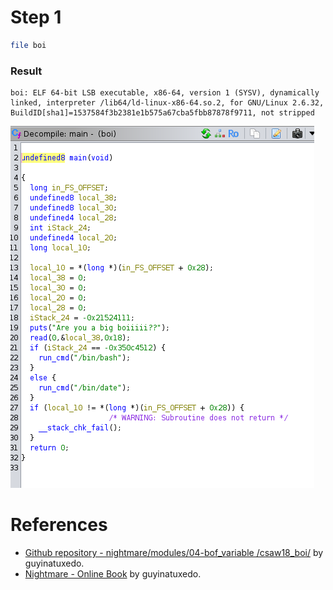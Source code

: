 # Step 1

```bash
file boi
```
### Result
```
boi: ELF 64-bit LSB executable, x86-64, version 1 (SYSV), dynamically linked, interpreter /lib64/ld-linux-x86-64.so.2, for GNU/Linux 2.6.32, BuildID[sha1]=1537584f3b2381e1b575a67cba5fbb87878f9711, not stripped
```
![alt text](./screenshots/01.png)






# References
- [Github repository - nightmare/modules/04-bof_variable
/csaw18_boi/](https://github.com/guyinatuxedo/nightmare/tree/master/modules/04-bof_variable/csaw18_boi) by guyinatuxedo.
- [Nightmare - Online Book](https://guyinatuxedo.github.io/01-intro_assembly/assembly/index.html) by guyinatuxedo.